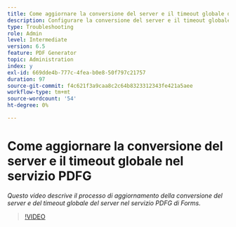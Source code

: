 ```yaml
---
title: Come aggiornare la conversione del server e il timeout globale del server nel servizio PDFG
description: Configurare la conversione del server e il timeout globale del server per PDF Generator
type: Troubleshooting
role: Admin
level: Intermediate
version: 6.5
feature: PDF Generator
topic: Administration
index: y
exl-id: 669dde4b-777c-4fea-b0e8-50f797c21757
duration: 97
source-git-commit: f4c621f3a9caa8c2c64b8323312343fe421a5aee
workflow-type: tm+mt
source-wordcount: '54'
ht-degree: 0%

---
```


# Come aggiornare la conversione del server e il timeout globale nel servizio PDFG

*Questo video descrive il processo di aggiornamento della conversione del server e del timeout globale del server nel servizio PDFG di Forms.*

>[!VIDEO](https://video.tv.adobe.com/v/335514?quality=12&learn=on)
